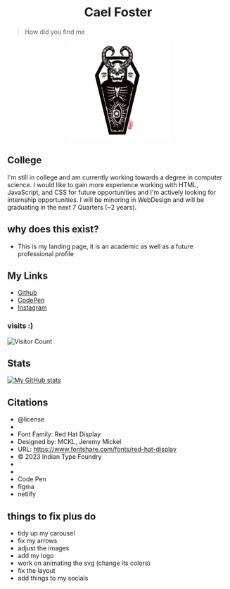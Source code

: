 <h1 align="center"> Cael Foster </h1>


> How did you find me 

<!-- [img](Faveicons And images/logo-1.png) -->
<p align="center">
<img src="Faveicons And images/logo-1.png" alt="logo">
</p>

## College

  I'm still in college and am currently working towards a degree in computer science. I would like to gain more experience working with HTML, JavaScript, and CSS for future opportunities and I'm actively looking for internship opportunities. I will be minoring in WebDesign and will be graduating in the next 7 Quarters (~2 years). 

## why does this exist?

* This is my landing page, it is an academic as well as a future professional profile


## My Links

* [Github](https://github.com/CaelFoster)
* [CodePen](https://codepen.io/cfoster19)
* [Instagram](https://www.instagram.com/cael__foster/)
 

### visits :)    

![Visitor Count](https://profile-counter.glitch.me/{CaelFoster}/count.svg)

## Stats

[![My GitHub stats](https://github-readme-stats.vercel.app/api?username=CaelFoster)](https://github.com/anuraghazra/github-readme-stats)







## Citations

 * @license
 * 
 * Font Family: Red Hat Display
 * Designed by: MCKL, Jeremy Mickel
 * URL: https://www.fontshare.com/fonts/red-hat-display
 * © 2023 Indian Type Foundry
 * 
 * 
 * Code Pen 
 * figma 
 * netlify 

## things to fix plus do
* tidy up my carousel
* fix my arrows
* adjust the images
* add my logo 
* work on animating the svg (change its colors)
* fix the layout
* add things to my socials
